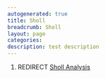 ```yaml
---
autogenerated: true
title: Sholl
breadcrumb: Sholl
layout: page
categories: 
description: test description
---
```


1.  REDIRECT [Sholl Analysis](Sholl_Analysis )
